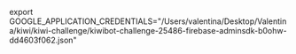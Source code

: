 export GOOGLE_APPLICATION_CREDENTIALS="/Users/valentina/Desktop/Valentina/kiwi/kiwi-challenge/kiwibot-challenge-25486-firebase-adminsdk-b0ohw-dd4603f062.json"
